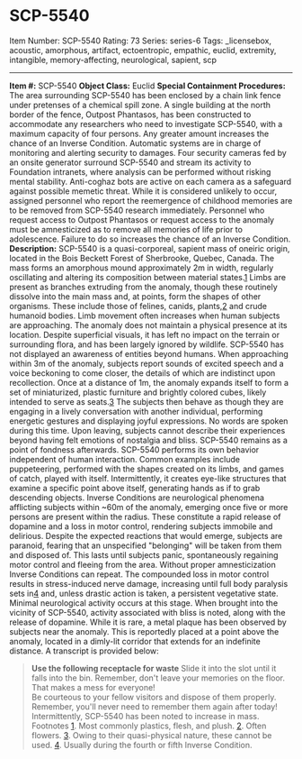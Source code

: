 # SCP-5540
Item Number: SCP-5540
Rating: 73
Series: series-6
Tags: _licensebox, acoustic, amorphous, artifact, ectoentropic, empathic, euclid, extremity, intangible, memory-affecting, neurological, sapient, scp

---

**Item #:** SCP-5540
**Object Class:** Euclid
**Special Containment Procedures:** The area surrounding SCP-5540 has been enclosed by a chain link fence under pretenses of a chemical spill zone. A single building at the north border of the fence, Outpost Phantasos, has been constructed to accommodate any researchers who need to investigate SCP-5540, with a maximum capacity of four persons. Any greater amount increases the chance of an Inverse Condition. Automatic systems are in charge of monitoring and alerting security to damages.
Four security cameras fed by an onsite generator surround SCP-5540 and stream its activity to Foundation intranets, where analysis can be performed without risking mental stability. Anti-coghaz bots are active on each camera as a safeguard against possible memetic threat. While it is considered unlikely to occur, assigned personnel who report the reemergence of childhood memories are to be removed from SCP-5540 research immediately.
Personnel who request access to Outpost Phantasos or request access to the anomaly must be amnesticized as to remove all memories of life prior to adolescence. Failure to do so increases the chance of an Inverse Condition.
**Description:** SCP-5540 is a quasi-corporeal, sapient mass of oneiric origin, located in the Bois Beckett Forest of Sherbrooke, Quebec, Canada. The mass forms an amorphous mound approximately 2m in width, regularly oscillating and altering its composition between material states.[1](javascript:;) Limbs are present as branches extruding from the anomaly, though these routinely dissolve into the main mass and, at points, form the shapes of other organisms. These include those of felines, canids, plants,[2](javascript:;) and crude humanoid bodies. Limb movement often increases when human subjects are approaching.
The anomaly does not maintain a physical presence at its location. Despite superficial visuals, it has left no impact on the terrain or surrounding flora, and has been largely ignored by wildlife. SCP-5540 has not displayed an awareness of entities beyond humans.
When approaching within 3m of the anomaly, subjects report sounds of excited speech and a voice beckoning to come closer, the details of which are indistinct upon recollection. Once at a distance of 1m, the anomaly expands itself to form a set of miniaturized, plastic furniture and brightly colored cubes, likely intended to serve as seats.[3](javascript:;) The subjects then behave as though they are engaging in a lively conversation with another individual, performing energetic gestures and displaying joyful expressions. No words are spoken during this time. Upon leaving, subjects cannot describe their experiences beyond having felt emotions of nostalgia and bliss. SCP-5540 remains as a point of fondness afterwards.
SCP-5540 performs its own behavior independent of human interaction. Common examples include puppeteering, performed with the shapes created on its limbs, and games of catch, played with itself. Intermittently, it creates eye-like structures that examine a specific point above itself, generating hands as if to grab descending objects.
Inverse Conditions are neurological phenomena afflicting subjects within ~60m of the anomaly, emerging once five or more persons are present within the radius. These constitute a rapid release of dopamine and a loss in motor control, rendering subjects immobile and delirious. Despite the expected reactions that would emerge, subjects are paranoid, fearing that an unspecified "belonging" will be taken from them and disposed of. This lasts until subjects panic, spontaneously regaining motor control and fleeing from the area.
Without proper amnesticization Inverse Conditions can repeat. The compounded loss in motor control results in stress-induced nerve damage, increasing until full body paralysis sets in[4](javascript:;) and, unless drastic action is taken, a persistent vegetative state. Minimal neurological activity occurs at this stage. When brought into the vicinity of SCP-5540, activity associated with bliss is noted, along with the release of dopamine.
While it is rare, a metal plaque has been observed by subjects near the anomaly. This is reportedly placed at a point above the anomaly, located in a dimly-lit corridor that extends for an indefinite distance. A transcript is provided below:
> **Use the following receptacle for waste**
> Slide it into the slot until it falls into the bin.
> Remember, don't leave your memories on the floor.  
>  That makes a mess for everyone!  
>  Be courteous to your fellow visitors and dispose of them properly.
> Remember, you'll never need to remember them again after today!
Intermittently, SCP-5540 has been noted to increase in mass.
Footnotes
[1](javascript:;). Most commonly plastics, flesh, and plush.
[2](javascript:;). Often flowers.
[3](javascript:;). Owing to their quasi-physical nature, these cannot be used.
[4](javascript:;). Usually during the fourth or fifth Inverse Condition.